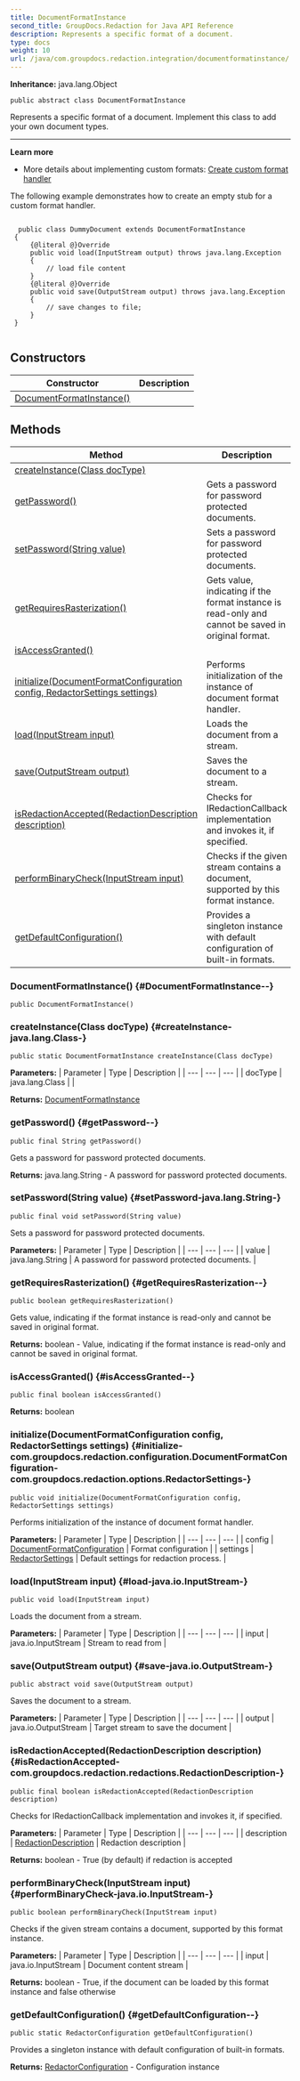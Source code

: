 ```yaml
---
title: DocumentFormatInstance
second_title: GroupDocs.Redaction for Java API Reference
description: Represents a specific format of a document.
type: docs
weight: 10
url: /java/com.groupdocs.redaction.integration/documentformatinstance/
---
```

**Inheritance:**
java.lang.Object
```
public abstract class DocumentFormatInstance
```

Represents a specific format of a document. Implement this class to add your own document types.

--------------------

**Learn more**

 *  More details about implementing custom formats: [Create custom format handler][]

The following example demonstrates how to create an empty stub for a custom format handler.

```

  public class DummyDocument extends DocumentFormatInstance
 {
     {@literal @}Override
     public void load(InputStream output) throws java.lang.Exception
     {
         // load file content
     }
     {@literal @}Override
     public void save(OutputStream output) throws java.lang.Exception
     {
         // save changes to file;
     }
 }
 
```


[Create custom format handler]: https://docs.groupdocs.com/redaction/java/create-custom-format-handler/
## Constructors

| Constructor | Description |
| --- | --- |
| [DocumentFormatInstance()](#DocumentFormatInstance--) |  |
## Methods

| Method | Description |
| --- | --- |
| [createInstance(Class docType)](#createInstance-java.lang.Class-) |  |
| [getPassword()](#getPassword--) | Gets a password for password protected documents. |
| [setPassword(String value)](#setPassword-java.lang.String-) | Sets a password for password protected documents. |
| [getRequiresRasterization()](#getRequiresRasterization--) | Gets value, indicating if the format instance is read-only and cannot be saved in original format. |
| [isAccessGranted()](#isAccessGranted--) |  |
| [initialize(DocumentFormatConfiguration config, RedactorSettings settings)](#initialize-com.groupdocs.redaction.configuration.DocumentFormatConfiguration-com.groupdocs.redaction.options.RedactorSettings-) | Performs initialization of the instance of document format handler. |
| [load(InputStream input)](#load-java.io.InputStream-) | Loads the document from a stream. |
| [save(OutputStream output)](#save-java.io.OutputStream-) | Saves the document to a stream. |
| [isRedactionAccepted(RedactionDescription description)](#isRedactionAccepted-com.groupdocs.redaction.redactions.RedactionDescription-) | Checks for  IRedactionCallback  implementation and invokes it, if specified. |
| [performBinaryCheck(InputStream input)](#performBinaryCheck-java.io.InputStream-) | Checks if the given stream contains a document, supported by this format instance. |
| [getDefaultConfiguration()](#getDefaultConfiguration--) | Provides a singleton instance with default configuration of built-in formats. |
### DocumentFormatInstance() {#DocumentFormatInstance--}
```
public DocumentFormatInstance()
```


### createInstance(Class docType) {#createInstance-java.lang.Class-}
```
public static DocumentFormatInstance createInstance(Class docType)
```




**Parameters:**
| Parameter | Type | Description |
| --- | --- | --- |
| docType | java.lang.Class |  |

**Returns:**
[DocumentFormatInstance](../../com.groupdocs.redaction.integration/documentformatinstance)
### getPassword() {#getPassword--}
```
public final String getPassword()
```


Gets a password for password protected documents.

**Returns:**
java.lang.String - A password for password protected documents.
### setPassword(String value) {#setPassword-java.lang.String-}
```
public final void setPassword(String value)
```


Sets a password for password protected documents.

**Parameters:**
| Parameter | Type | Description |
| --- | --- | --- |
| value | java.lang.String | A password for password protected documents. |

### getRequiresRasterization() {#getRequiresRasterization--}
```
public boolean getRequiresRasterization()
```


Gets value, indicating if the format instance is read-only and cannot be saved in original format.

**Returns:**
boolean - Value, indicating if the format instance is read-only and cannot be saved in original format.
### isAccessGranted() {#isAccessGranted--}
```
public final boolean isAccessGranted()
```




**Returns:**
boolean
### initialize(DocumentFormatConfiguration config, RedactorSettings settings) {#initialize-com.groupdocs.redaction.configuration.DocumentFormatConfiguration-com.groupdocs.redaction.options.RedactorSettings-}
```
public void initialize(DocumentFormatConfiguration config, RedactorSettings settings)
```


Performs initialization of the instance of document format handler.

**Parameters:**
| Parameter | Type | Description |
| --- | --- | --- |
| config | [DocumentFormatConfiguration](../../com.groupdocs.redaction.configuration/documentformatconfiguration) | Format configuration |
| settings | [RedactorSettings](../../com.groupdocs.redaction.options/redactorsettings) | Default settings for redaction process. |

### load(InputStream input) {#load-java.io.InputStream-}
```
public void load(InputStream input)
```


Loads the document from a stream.

**Parameters:**
| Parameter | Type | Description |
| --- | --- | --- |
| input | java.io.InputStream | Stream to read from |

### save(OutputStream output) {#save-java.io.OutputStream-}
```
public abstract void save(OutputStream output)
```


Saves the document to a stream.

**Parameters:**
| Parameter | Type | Description |
| --- | --- | --- |
| output | java.io.OutputStream | Target stream to save the document |

### isRedactionAccepted(RedactionDescription description) {#isRedactionAccepted-com.groupdocs.redaction.redactions.RedactionDescription-}
```
public final boolean isRedactionAccepted(RedactionDescription description)
```


Checks for  IRedactionCallback  implementation and invokes it, if specified.

**Parameters:**
| Parameter | Type | Description |
| --- | --- | --- |
| description | [RedactionDescription](../../com.groupdocs.redaction.redactions/redactiondescription) | Redaction description |

**Returns:**
boolean - True (by default) if redaction is accepted
### performBinaryCheck(InputStream input) {#performBinaryCheck-java.io.InputStream-}
```
public boolean performBinaryCheck(InputStream input)
```


Checks if the given stream contains a document, supported by this format instance.

**Parameters:**
| Parameter | Type | Description |
| --- | --- | --- |
| input | java.io.InputStream | Document content stream |

**Returns:**
boolean - True, if the document can be loaded by this format instance and false otherwise
### getDefaultConfiguration() {#getDefaultConfiguration--}
```
public static RedactorConfiguration getDefaultConfiguration()
```


Provides a singleton instance with default configuration of built-in formats.

**Returns:**
[RedactorConfiguration](../../com.groupdocs.redaction.configuration/redactorconfiguration) - Configuration instance
